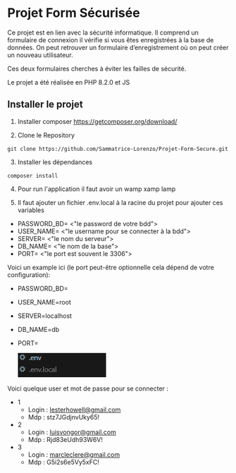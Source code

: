 # Projet Form Sécurisée

Ce projet est en lien avec la sécurité informatique. Il comprend un formulaire de connexion il vérifie si vous êtes enregistrées à la base de données.
On peut retrouver un formulaire d’enregistrement où on peut créer un nouveau utilisateur.

Ces deux formulaires cherches à éviter les failles de sécurité.

Le projet a été réalisée en PHP 8.2.0 et JS
## Installer le projet
1) Installer composer https://getcomposer.org/download/

2) Clone le Repository
```
git clone https://github.com/Sammatrice-Lorenzo/Projet-Form-Secure.git
```
3) Installer les dépendances  

```
composer install
```

4) Pour run l'application il faut avoir un wamp xamp lamp

5) Il faut ajouter un fichier .env.local à la racine du projet pour ajouter ces variables
- PASSWORD_BD= <"le password de votre bdd">
- USER_NAME= <"le username pour se connecter à la bdd">
- SERVER= <"le nom du serveur">
- DB_NAME= <"le nom de la base">
- PORT= <"le port est souvent le 3306">

Voici un example ici (le port peut-être optionnelle cela dépend de votre configuration):
- PASSWORD_BD=
- USER_NAME=root
- SERVER=localhost
- DB_NAME=db
- PORT=


    <img src='img/env.local.png'>

Voici quelque user et mot de passe pour se connecter : 
- 1
    - Login : lesterhowell@gmail.com
    - Mdp : stz7JGdjnvUky65!
- 2
    - Login : luisvongor@gmail.com
    - Mdp : Rjd83eUdh93W6V!
- 3
    - Login : marcleclere@gmail.com
    - Mdp : G5i2s6e5Vy5xFC!
